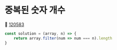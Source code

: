 # 중복된 숫자 개수
🔗 <a href="https://school.programmers.co.kr/learn/courses/30/lessons/120583">120583</a>

```javascript
const solution = (array, n) => {
    return array.filter(num => num === n).length
}
```
